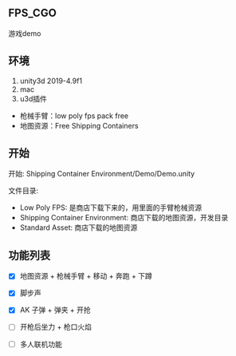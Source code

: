 ## FPS_CGO
游戏demo
## 环境
1. unity3d 2019-4.9f1
2. mac
3. u3d插件 

* 枪械手臂：low poly fps pack free
* 地图资源：Free Shipping Containers

## 开始
开始: Shipping Container Environment/Demo/Demo.unity

文件目录:
* Low Poly FPS: 是商店下载下来的，用里面的手臂枪械资源
* Shipping Container Environment: 商店下载的地图资源，开发目录
* Standard Asset: 商店下载的地图资源


## 功能列表
- [x] 地图资源 + 枪械手臂 + 移动 + 奔跑 + 下蹲

- [x] 脚步声

- [x] AK 子弹 + 弹夹 + 开抢

- [ ] 开枪后坐力 + 枪口火焰

- [ ] 多人联机功能
